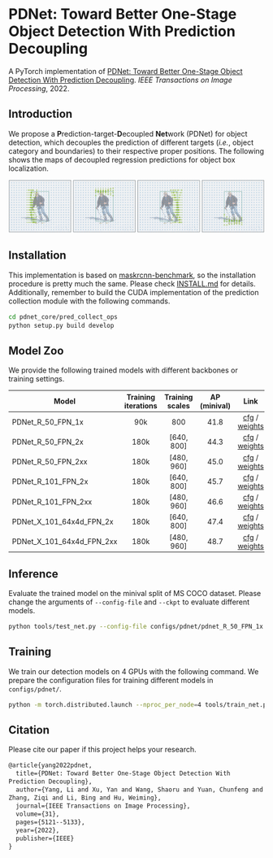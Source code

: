 # PDNet: Toward Better One-Stage Object Detection With Prediction Decoupling
A PyTorch implementation of [PDNet: Toward Better One-Stage Object Detection With Prediction Decoupling](https://ieeexplore.ieee.org/document/9844453). 
*IEEE Transactions on Image Processing*, 2022. 


## Introduction

We propose a **P**rediction-target-**D**ecoupled **Net**work (PDNet) for object detection, which decouples the prediction of different targets (*i.e.*, object category and boundaries) to their respective proper positions. The following shows the maps of decoupled regression predictions for object box localization.

![reg_pred_map](demo/demo_reg_pred_map.png)


## Installation
This implementation is based on [maskrcnn-benchmark](https://github.com/facebookresearch/maskrcnn-benchmark), so the installation procedure is pretty much the same. Please check [INSTALL.md](INSTALL.md) for details. Additionally, remember to build the CUDA implementation of the prediction collection module with the following commands.
```bash
cd pdnet_core/pred_collect_ops
python setup.py build develop
```


## Model Zoo

We provide the following trained models with different backbones or training settings.

Model | Training iterations | Training scales | AP (minival) | Link
--- |:---:|:---:|:---:|:---:
PDNet_R_50_FPN_1x | 90k | 800 | 41.8 | [cfg](configs/pdnet/pdnet_R_50_FPN_1x.yaml) / [weights]()
PDNet_R_50_FPN_2x | 180k | [640, 800] | 44.3 | [cfg](configs/pdnet/pdnet_R_50_FPN_2x.yaml) / [weights]()
PDNet_R_50_FPN_2xx | 180k | [480, 960] | 45.0 | [cfg](configs/pdnet/pdnet_R_50_FPN_2xx.yaml) / [weights]()
PDNet_R_101_FPN_2x | 180k | [640, 800] | 45.7 | [cfg](configs/pdnet/pdnet_R_101_FPN_2x.yaml) / [weights]()
PDNet_R_101_FPN_2xx | 180k | [480, 960] | 46.6 | [cfg](configs/pdnet/pdnet_R_101_FPN_2xx.yaml) / [weights]()
PDNet_X_101_64x4d_FPN_2x | 180k | [640, 800] | 47.4 | [cfg](configs/pdnet/pdnet_X_101_64x4d_FPN_2x.yaml) / [weights]()
PDNet_X_101_64x4d_FPN_2xx | 180k | [480, 960] | 48.7 | [cfg](configs/pdnet/pdnet_X_101_64x4d_FPN_2xx.yaml) / [weights]()


## Inference
Evaluate the trained model on the minival split of MS COCO dataset. Please change the arguments of `--config-file` and `--ckpt` to evaluate different models.
```bash
python tools/test_net.py --config-file configs/pdnet/pdnet_R_50_FPN_1x.yaml --ckpt PDNet_R_50_FPN_1x.pth
```

## Training
We train our detection models on 4 GPUs with the following command. We prepare the configuration files for training different models in ``configs/pdnet/``.
```bash
python -m torch.distributed.launch --nproc_per_node=4 tools/train_net.py --config-file configs/pdnet/pdnet_R_50_FPN_1x.yaml
```

## Citation
Please cite our paper if this project helps your research.
```
@article{yang2022pdnet,
  title={PDNet: Toward Better One-Stage Object Detection With Prediction Decoupling},
  author={Yang, Li and Xu, Yan and Wang, Shaoru and Yuan, Chunfeng and Zhang, Ziqi and Li, Bing and Hu, Weiming},
  journal={IEEE Transactions on Image Processing},
  volume={31},
  pages={5121--5133},
  year={2022},
  publisher={IEEE}
}
```